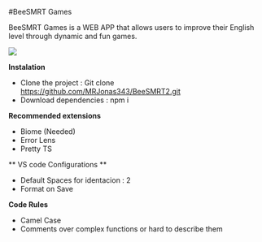 #BeeSMRT Games

BeeSMRT Games is a WEB APP that allows users to improve their English level
through dynamic and fun games.

![](https://pub-634c4c6c8002422595e483ed8ca88991.r2.dev/logo_white.webp)

**Instalation**

- Clone the project : Git clone https://github.com/MRJonas343/BeeSMRT2.git
- Download dependencies : npm i

**Recommended extensions**

- Biome (Needed)
- Error Lens
- Pretty TS

** VS code Configurations **

- Default Spaces for identacion : 2
- Format on Save

**Code Rules**

- Camel Case
- Comments over complex functions or hard to describe them
